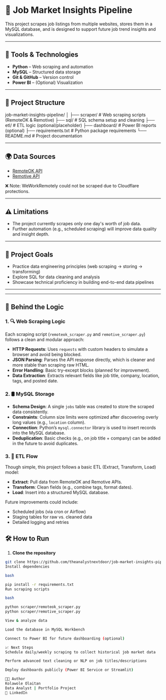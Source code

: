 # 💼 Job Market Insights Pipeline

This project scrapes job listings from multiple websites, stores them in a MySQL database, and is designed to support future job trend insights and visualizations.

---

## 🚀 Tools & Technologies

- **Python** – Web scraping and automation
- **MySQL** – Structured data storage
- **Git & GitHub** – Version control
- **Power BI** – (Optional) Visualization

---

## 📂 Project Structure

job-market-insights-pipeline/
│
├── scraper/ # Web scraping scripts (RemoteOK & Remotive)
├── sql/ # SQL schema setup and cleaning
├── etl/ # ETL logic (optional/placeholder)
├── dashboard/ # Power BI reports (optional)
├── requirements.txt # Python package requirements
└── README.md # Project documentation


---

## 🌍 Data Sources

- [RemoteOK API](https://remoteok.com/api)
- [Remotive API](https://remotive.io/api/remote-jobs)

❌ Note: WeWorkRemotely could not be scraped due to Cloudflare protections.

---

## ⚠️ Limitations

- The project currently scrapes only one day's worth of job data.
- Further automation (e.g., scheduled scraping) will improve data quality and insight depth.

---

## 🧠 Project Goals

- Practice data engineering principles (web scraping → storing → transforming)
- Explore SQL for data cleaning and analysis
- Showcase technical proficiency in building end-to-end data pipelines

---

---

## 🧠 Behind the Logic

### 1. 🔍 Web Scraping Logic

Each scraping script (`remoteok_scraper.py` and `remotive_scraper.py`) follows a clean and modular approach:

- **HTTP Requests**: Uses `requests` with custom headers to simulate a browser and avoid being blocked.
- **JSON Parsing**: Parses the API response directly, which is cleaner and more stable than scraping raw HTML.
- **Error Handling**: Basic try-except blocks (planned for improvement).
- **Data Extraction**: Extracts relevant fields like job title, company, location, tags, and posted date.

### 2. 🛢️ MySQL Storage

- **Schema Design**: A single `jobs` table was created to store the scraped data consistently.
- **Constraints**: Column size limits were optimized after discovering overly long values (e.g., `location` column).
- **Connection**: Python’s `mysql.connector` library is used to insert records into the MySQL database.
- **Deduplication**: Basic checks (e.g., on job title + company) can be added in the future to avoid duplicates.

### 3. 🔁 ETL Flow

Though simple, this project follows a basic ETL (Extract, Transform, Load) model:

- **Extract**: Pull data from RemoteOK and Remotive APIs.
- **Transform**: Clean fields (e.g., combine tags, format dates).
- **Load**: Insert into a structured MySQL database.

Future improvements could include:
- Scheduled jobs (via cron or Airflow)
- Staging tables for raw vs. cleaned data
- Detailed logging and retries

## 🛠️ How to Run

1. **Clone the repository**
```bash
git clone https://github.com/theanalystnextdoor/job-market-insights-pipeline.git
Install dependencies

bash

pip install -r requirements.txt
Run scraping scripts

bash

python scraper/remoteok_scraper.py
python scraper/remotive_scraper.py

View & analyze data

Load the database in MySQL Workbench

Connect to Power BI for future dashboarding (optional)

📈 Next Steps
Schedule daily/weekly scraping to collect historical job market data

Perform advanced text cleaning or NLP on job titles/descriptions

Deploy dashboards publicly (Power BI Service or Streamlit)

👨‍💻 Author
Kolawole Olaitan
Data Analyst | Portfolio Project
🔗 LinkedIn
